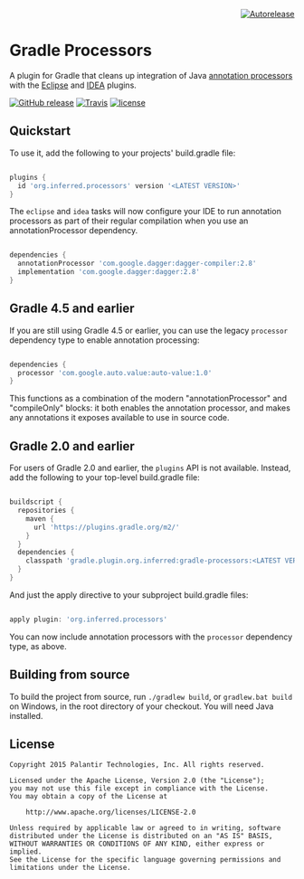 <p align="right">
<a href="https://autorelease.general.dmz.palantir.tech/palantir/gradle-processors"><img src="https://img.shields.io/badge/Perform%20an-Autorelease-success.svg" alt="Autorelease"></a>
</p>

Gradle Processors
=================

A plugin for Gradle that cleans up integration of Java [annotation processors][] with the
[Eclipse][] and [IDEA][] plugins.

[annotation processors]: http://docs.oracle.com/javase/6/docs/api/javax/annotation/processing/Processor.html
[Eclipse]: https://docs.gradle.org/current/userguide/eclipse_plugin.html
[IDEA]: https://docs.gradle.org/current/userguide/idea_plugin.html

[![GitHub release](https://img.shields.io/github/release/palantir/gradle-processors.svg?maxAge=60)](https://plugins.gradle.org/plugin/org.inferred.processors)
[![Travis](https://img.shields.io/travis/palantir/gradle-processors.svg?maxAge=60)](https://travis-ci.org/palantir/gradle-processors)
[![license](https://img.shields.io/github/license/palantir/gradle-processors.svg?maxAge=2592000)](http://www.apache.org/licenses/LICENSE-2.0)

Quickstart
----------

To use it, add the following to your projects' build.gradle file:

```gradle

plugins {
  id 'org.inferred.processors' version '<LATEST VERSION>'
}
```

The `eclipse` and `idea` tasks will now configure your IDE to run annotation processors as part
of their regular compilation when you use an annotationProcessor dependency.

```gradle

dependencies {
  annotationProcessor 'com.google.dagger:dagger-compiler:2.8'
  implementation 'com.google.dagger:dagger:2.8'
}
```

Gradle 4.5 and earlier
----------------------

If you are still using Gradle 4.5 or earlier, you can use the legacy `processor` dependency type to enable annotation processing:


```gradle

dependencies {
  processor 'com.google.auto.value:auto-value:1.0'
}
```

This functions as a combination of the modern "annotationProcessor" and "compileOnly" blocks: it both enables the annotation processor, and makes any annotations it exposes available to use in source code.

Gradle 2.0 and earlier
----------------------

For users of Gradle 2.0 and earlier, the `plugins` API is not available. Instead, add the
following to your top-level build.gradle file:

```gradle

buildscript {
  repositories {
    maven {
      url 'https://plugins.gradle.org/m2/'
    }
  }
  dependencies {
    classpath 'gradle.plugin.org.inferred:gradle-processors:<LATEST VERSION>'
  }
}
```

And just the apply directive to your subproject build.gradle files:

```gradle

apply plugin: 'org.inferred.processors'
```

You can now include annotation processors with the `processor` dependency type, as above.

Building from source
--------------------

To build the project from source, run `./gradlew build`, or `gradlew.bat build` on Windows,
in the root directory of your checkout. You will need Java installed.

License
-------

```
Copyright 2015 Palantir Technologies, Inc. All rights reserved.

Licensed under the Apache License, Version 2.0 (the "License");
you may not use this file except in compliance with the License.
You may obtain a copy of the License at

    http://www.apache.org/licenses/LICENSE-2.0

Unless required by applicable law or agreed to in writing, software
distributed under the License is distributed on an "AS IS" BASIS,
WITHOUT WARRANTIES OR CONDITIONS OF ANY KIND, either express or implied.
See the License for the specific language governing permissions and
limitations under the License.
```

